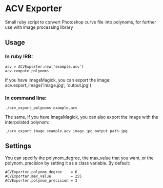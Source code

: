 # ACV Exporter

Small ruby script to convert Photoshop curve file into polynoms, for further use with image processing library

## Usage

### In ruby IRB:

    acv = ACVExporter.new('example.acv')
    acv.compute_polynoms

  If you have ImageMagick, you can export the image: 
    acv.export_image('image.jpg', 'output.jpg')

### In command line:

    ./acv_export_polynoms example.acv 

  The same, if you have ImageMagick, you can also export the image with the interpolated polynom:

    ./acv_export_image example.acv image.jpg output_path.jpg

## Settings

  You can specify the polynom_degree, the max_value that you want, or the polynom_precision by setting it as a class variable. 
  By default: 

    ACVExporter.polynom_degree    = 6
    ACVExporter.max_value         = 255
    ACVExporter.polynom_precision = 3   